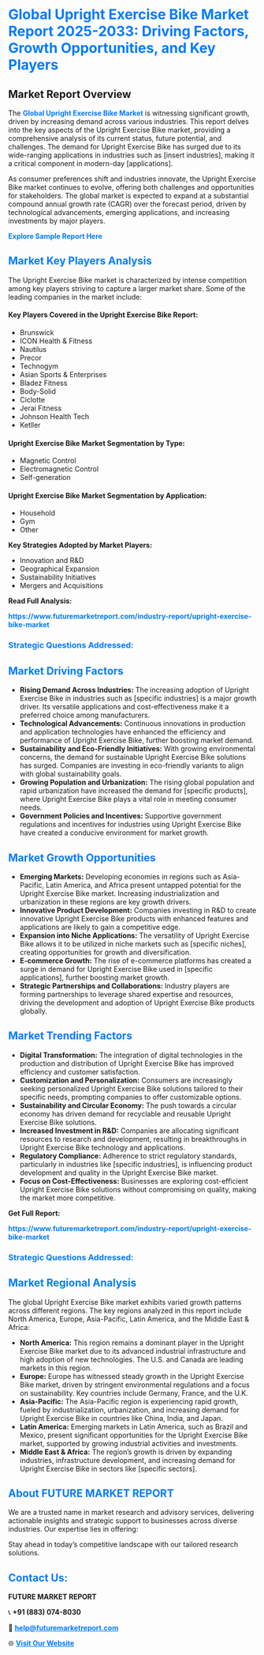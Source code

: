 <h1 style="color: #007BFF;">Global Upright Exercise Bike Market Report 2025-2033: Driving Factors, Growth Opportunities, and Key Players</h1>

<section id="overview">
<h2>Market Report Overview</h2>
<p>The <a href="https://www.futuremarketreport.com/industry-report/upright-exercise-bike-market" style="color: #007BFF; text-decoration: none;"><strong>Global Upright Exercise Bike Market</strong></a> is witnessing significant growth, driven by increasing demand across various industries. This report delves into the key aspects of the Upright Exercise Bike market, providing a comprehensive analysis of its current status, future potential, and challenges. The demand for Upright Exercise Bike has surged due to its wide-ranging applications in industries such as [insert industries], making it a critical component in modern-day [applications].</p>
<p>As consumer preferences shift and industries innovate, the Upright Exercise Bike market continues to evolve, offering both challenges and opportunities for stakeholders. The global market is expected to expand at a substantial compound annual growth rate (CAGR) over the forecast period, driven by technological advancements, emerging applications, and increasing investments by major players.</p>
</section>

<section id="overview">
<p><a href="https://www.futuremarketreport.com/request-sample/reportId=105247" style="color: #007BFF; text-decoration: none;"><strong>Explore Sample Report Here</strong></a></p>
</section>

<section id="key-players">
<h2 style="color: #007BFF;">Market Key Players Analysis</h2>
<p>The Upright Exercise Bike market is characterized by intense competition among key players striving to capture a larger market share. Some of the leading companies in the market include:</p>
<h4>Key Players Covered in the Upright Exercise Bike Report:</h4>
<ul><li>Brunswick</li><li>ICON Health &amp; Fitness</li><li>Nautilus</li><li>Precor</li><li>Technogym</li><li>Asian Sports &amp; Enterprises</li><li>Bladez Fitness</li><li>Body-Solid</li><li>Ciclotte</li><li>Jerai Fitness</li><li>Johnson Health Tech</li><li>Ketller</li></ul>
<h4>Upright Exercise Bike Market Segmentation by Type:</h4>
<ul><li>Magnetic Control</li><li>Electromagnetic Control</li><li>Self-generation</li></ul>

<h4>Upright Exercise Bike Market Segmentation by Application:</h4>
<ul><li>Household</li><li>Gym</li><li>Other</li></ul>
<p><strong>Key Strategies Adopted by Market Players:</strong></p>
<ul>
<li>Innovation and R&D</li>
<li>Geographical Expansion</li>
<li>Sustainability Initiatives</li>
<li>Mergers and Acquisitions</li>
</ul>
</section>

<section>
<p><strong>Read Full Analysis: </strong></p><a href="https://www.futuremarketreport.com/industry-report/upright-exercise-bike-market" style="color: #007BFF; text-decoration: none;"><strong>https://www.futuremarketreport.com/industry-report/upright-exercise-bike-market</strong></a>
<h3 style="color: #007BFF;">Strategic Questions Addressed:</h3>
</section>

<section id="driving-factors">
<h2 style="color: #007BFF;">Market Driving Factors</h2>
<ul>
<li><strong>Rising Demand Across Industries:</strong> The increasing adoption of Upright Exercise Bike in industries such as [specific industries] is a major growth driver. Its versatile applications and cost-effectiveness make it a preferred choice among manufacturers.</li>
<li><strong>Technological Advancements:</strong> Continuous innovations in production and application technologies have enhanced the efficiency and performance of Upright Exercise Bike, further boosting market demand.</li>
<li><strong>Sustainability and Eco-Friendly Initiatives:</strong> With growing environmental concerns, the demand for sustainable Upright Exercise Bike solutions has surged. Companies are investing in eco-friendly variants to align with global sustainability goals.</li>
<li><strong>Growing Population and Urbanization:</strong> The rising global population and rapid urbanization have increased the demand for [specific products], where Upright Exercise Bike plays a vital role in meeting consumer needs.</li>
<li><strong>Government Policies and Incentives:</strong> Supportive government regulations and incentives for industries using Upright Exercise Bike have created a conducive environment for market growth.</li>
</ul>
</section>

<section id="growth-opportunities">
<h2 style="color: #007BFF;">Market Growth Opportunities</h2>
<ul>
<li><strong>Emerging Markets:</strong> Developing economies in regions such as Asia-Pacific, Latin America, and Africa present untapped potential for the Upright Exercise Bike market. Increasing industrialization and urbanization in these regions are key growth drivers.</li>
<li><strong>Innovative Product Development:</strong> Companies investing in R&D to create innovative Upright Exercise Bike products with enhanced features and applications are likely to gain a competitive edge.</li>
<li><strong>Expansion into Niche Applications:</strong> The versatility of Upright Exercise Bike allows it to be utilized in niche markets such as [specific niches], creating opportunities for growth and diversification.</li>
<li><strong>E-commerce Growth:</strong> The rise of e-commerce platforms has created a surge in demand for Upright Exercise Bike used in [specific applications], further boosting market growth.</li>
<li><strong>Strategic Partnerships and Collaborations:</strong> Industry players are forming partnerships to leverage shared expertise and resources, driving the development and adoption of Upright Exercise Bike products globally.</li>
</ul>
</section>

<section id="trending-factors">
<h2 style="color: #007BFF;">Market Trending Factors</h2>
<ul>
<li><strong>Digital Transformation:</strong> The integration of digital technologies in the production and distribution of Upright Exercise Bike has improved efficiency and customer satisfaction.</li>
<li><strong>Customization and Personalization:</strong> Consumers are increasingly seeking personalized Upright Exercise Bike solutions tailored to their specific needs, prompting companies to offer customizable options.</li>
<li><strong>Sustainability and Circular Economy:</strong> The push towards a circular economy has driven demand for recyclable and reusable Upright Exercise Bike solutions.</li>
<li><strong>Increased Investment in R&D:</strong> Companies are allocating significant resources to research and development, resulting in breakthroughs in Upright Exercise Bike technology and applications.</li>
<li><strong>Regulatory Compliance:</strong> Adherence to strict regulatory standards, particularly in industries like [specific industries], is influencing product development and quality in the Upright Exercise Bike market.</li>
<li><strong>Focus on Cost-Effectiveness:</strong> Businesses are exploring cost-efficient Upright Exercise Bike solutions without compromising on quality, making the market more competitive.</li>
</ul>
</section>

<section>
<p><strong>Get Full Report: </strong></p><a href="https://www.futuremarketreport.com/industry-report/upright-exercise-bike-market" style="color: #007BFF; text-decoration: none;"><strong>https://www.futuremarketreport.com/industry-report/upright-exercise-bike-market</strong></a>
<h3 style="color: #007BFF;">Strategic Questions Addressed:</h3>
</section>


<section id="regional-analysis">
<h2 style="color: #007BFF;">Market Regional Analysis</h2>
<p>The global Upright Exercise Bike market exhibits varied growth patterns across different regions. The key regions analyzed in this report include North America, Europe, Asia-Pacific, Latin America, and the Middle East & Africa:</p>
<ul>
<li><strong>North America:</strong> This region remains a dominant player in the Upright Exercise Bike market due to its advanced industrial infrastructure and high adoption of new technologies. The U.S. and Canada are leading markets in this region.</li>
<li><strong>Europe:</strong> Europe has witnessed steady growth in the Upright Exercise Bike market, driven by stringent environmental regulations and a focus on sustainability. Key countries include Germany, France, and the U.K.</li>
<li><strong>Asia-Pacific:</strong> The Asia-Pacific region is experiencing rapid growth, fueled by industrialization, urbanization, and increasing demand for Upright Exercise Bike in countries like China, India, and Japan.</li>
<li><strong>Latin America:</strong> Emerging markets in Latin America, such as Brazil and Mexico, present significant opportunities for the Upright Exercise Bike market, supported by growing industrial activities and investments.</li>
<li><strong>Middle East & Africa:</strong> The region’s growth is driven by expanding industries, infrastructure development, and increasing demand for Upright Exercise Bike in sectors like [specific sectors].</li>
</ul>
</section>

<footer>
<h2 style="color: #007BFF;">About FUTURE MARKET REPORT</h2>
<p>We are a trusted name in market research and advisory services, delivering actionable insights and strategic support to businesses across diverse industries. Our expertise lies in offering:</p>

<p>Stay ahead in today’s competitive landscape with our tailored research solutions.</p>

<h2 style="color: #007BFF;">Contact Us:</h2>
<p><strong>FUTURE MARKET REPORT</strong></p>
<p>📞 <strong>+91 (883) 074-8030</strong></p>
<p>📧 <strong><a href="mailto:help@futuremarketreport.com" style="color: #007BFF;">help@futuremarketreport.com</a></strong></p>
<p>🌐 <strong><a href="https://www.futuremarketreport.com/" style="color: #007BFF;">Visit Our Website</a></strong></p>
</footer>